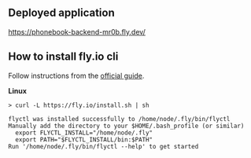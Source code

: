 ## Deployed application

https://phonebook-backend-mr0b.fly.dev/

## How to install fly.io cli

Follow instructions from the [official guide](https://fly.io/docs/hands-on/install-flyctl/).

**Linux**  
```
> curl -L https://fly.io/install.sh | sh
```

```
flyctl was installed successfully to /home/node/.fly/bin/flyctl
Manually add the directory to your $HOME/.bash_profile (or similar)
  export FLYCTL_INSTALL="/home/node/.fly"
  export PATH="$FLYCTL_INSTALL/bin:$PATH"
Run '/home/node/.fly/bin/flyctl --help' to get started
```

